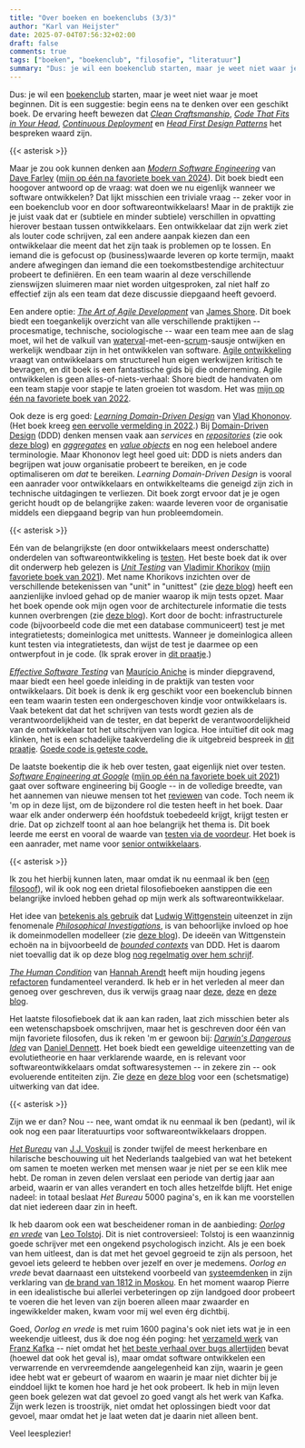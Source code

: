 ```yaml
---
title: "Over boeken en boekenclubs (3/3)"
author: "Karl van Heijster"
date: 2025-07-04T07:56:32+02:00
draft: false
comments: true
tags: ["boeken", "boekenclub", "filosofie", "literatuur"]
summary: "Dus: je wil een boekenclub starten, maar je weet niet waar je moet beginnen. Dit is een suggestie: begin eens na te denken over een geschikt boek. Lees verder voor een aantal tips."
---
```


Dus: je wil een [boekenclub](/tags/boekenclub/ "Blogs met de tag 'boekenclub'") starten, maar je weet niet waar je moet beginnen. Dit is een suggestie: begin eens na te denken over een geschikt boek. De ervaring heeft bewezen dat [*Clean Craftsmanship*](https://www.pearson.com/en-us/subject-catalog/p/clean-craftsmanship-disciplines-standards-and-ethics/P200000009529/9780136915713 "'Clean Craftsmanship: Disciplines, Standards, and Ethics' Robert C. Martin, Addison Wesley 2021"), [*Code That Fits in Your Head*](https://www.oreilly.com/library/view/code-that-fits/9780137464302/ "'Code That Fits in Your Head: Heuristics for Software Engineering', Mark Seemann, O'Reilly Media 2021"), [*Continuous Deployment*](https://www.oreilly.com/library/view/continuous-deployment/9781098146719/ "Valentina Servile, 'Continuous Deployment: Enable Faster Feedback, Safer Releases, and More Reliable Software', 'O'Reilly Inc. 2024") en [*Head First Design Patterns*](https://www.oreilly.com/library/view/head-first-design/9781492077992/ "Eric Freeman & Elisabeth Robson, 'Head First Design Patterns (2nd Edition): Building Extensible & Maintainable Object-Oriented Software', O'Reilly Media Inc. 2020") het bespreken waard zijn. 


{{< asterisk >}}


Maar je zou ook kunnen denken aan [*Modern Software Engineering*](https://www.oreilly.com/library/view/modern-software-engineering/9780137314942/ "David Farley, 'Modern Software Engineering: Doing What Works to Build Better Software Faster', Addison-Wesley Professional 2021") van [Dave Farley](https://www.davefarley.net/) ([mijn op één na favoriete boek van 2024](/blog/24/12/de-beste-boeken-over-software-ontwikkeling-die-ik-in-2024-las/ "'De beste boeken over software ontwikkeling die ik in 2024 las'")). Dit boek biedt een hoogover antwoord op de vraag: wat doen we nu eigenlijk wanneer we software ontwikkelen? Dat lijkt misschien een triviale vraag -- zeker voor in een boekenclub voor en door softwareontwikkelaars! Maar in de praktijk zie je juist vaak dat er (subtiele en minder subtiele) verschillen in opvatting hierover bestaan tussen ontwikkelaars. Een ontwikkelaar dat zijn werk ziet als louter code schrijven, zal een andere aanpak kiezen dan een ontwikkelaar die meent dat het zijn taak is problemen op te lossen. En iemand die is gefocust op (business)waarde leveren op korte termijn, maakt andere afwegingen dan iemand die een toekomstbestendige architectuur probeert te definiëren. En een team waarin al deze verschillende zienswijzen sluimeren maar niet worden uitgesproken, zal niet half zo effectief zijn als een team dat deze discussie diepgaand heeft gevoerd.


Een andere optie: [*The Art of Agile Development*](https://www.jamesshore.com/v2/books/aoad2 "James Shore, 'The Art of Agile Development (Second Edition)', O'Reilly Media Inc. 2021") van [James Shore](https://www.jamesshore.com/). Dit boek biedt een toegankelijk overzicht van alle verschillende praktijken -- procesmatige, technische, sociologische -- waar een team mee aan de slag moet, wil het de valkuil van [waterval](/tags/waterval/ "Blogs met de tag 'waterval'")-met-een-[scrum](/tags/scrum/ "Blogs met de tag 'scrum'")-sausje ontwijken en werkelijk wendbaar zijn in het ontwikkelen van software. [Agile ontwikkeling](/tags/agile-ontwikkeling/ "Blogs met de tag 'agile ontwikkeling'") vraagt van ontwikkelaars om structureel hun eigen werkwijzen kritisch te bevragen, en dit boek is een fantastische gids bij die onderneming. Agile ontwikkelen is geen alles-of-niets-verhaal: Shore biedt de handvaten om een team stapje voor stapje te laten groeien tot wasdom. Het was [mijn op één na favoriete boek van 2022](/blog/22/12/de-beste-boeken-over-software-ontwikkeling-die-ik-in-2022-las/ "'De beste boeken over software ontwikkeling die ik in 2022 las'"). 


Ook deze is erg goed: [*Learning Domain-Driven Design*](https://www.oreilly.com/library/view/learning-domain-driven-design/9781098100124/ "Vlad Khononov, 'Learning Domain-Driven Design: Aligning Software Architecture and Business Strategy', O'Reily Media Inc. 2021") van [Vlad Khononov](https://vladikk.com/). (Het boek kreeg [een eervolle vermelding in 2022](/blog/22/12/de-beste-boeken-over-software-ontwikkeling-die-ik-in-2022-las/ "'De beste boeken over software ontwikkeling die ik in 2022 las'").) Bij [Domain-Driven Design](/tags/domain-driven-design/ "Blogs met de tag 'domain-driven design'") (DDD) denken mensen vaak aan *services* en [*repositories*](https://martinfowler.com/eaaCatalog/repository.html "Martin Fowler, 'Repository'") (zie ook [deze blog](/blog/24/05/technieken-vs-trucjes/ "'Technieken vs trucjes'")) en [*aggregates*](https://martinfowler.com/bliki/DDD_Aggregate.html "Martin Fowler, 'D D D_ Aggregate'") en [*value objects*](https://martinfowler.com/bliki/ValueObject.html "Martin Fowler, 'Value Object'") en nog een heleboel andere terminologie. Maar Khononov legt heel goed uit: DDD is niets anders dan begrijpen wat jouw organisatie probeert te bereiken, en je code optimaliseren om *dat* te bereiken. *Learning Domain-Driven Design* is vooral een aanrader voor ontwikkelaars en ontwikkelteams die geneigd zijn zich in technische uitdagingen te verliezen. Dit boek zorgt ervoor dat je je ogen gericht houdt op de belangrijke zaken: waarde leveren voor de organisatie middels een diepgaand begrip van hun probleemdomein.


{{< asterisk >}}


Eén van de belangrijkste (en door ontwikkelaars meest onderschatte) onderdelen van softwareontwikkeling is [testen](/tags/testen/ "Blogs met de tag 'testen'"). Het beste boek dat ik over dit onderwerp heb gelezen is [*Unit Testing*](https://www.manning.com/books/unit-testing "Vladimir Khorikov, 'Unit Testing: Principles, Practices, and Patterns', Manning Publications 2020") van [Vladimir Khorikov](https://www.linkedin.com/in/vladimir-khorikov-bb482653/) ([mijn favoriete boek van 2021](/blog/21/12/de-beste-boeken-over-software-ontwikkeling-die-ik-in-2021-las/ "'De beste boeken over software ontwikkeling die ik in 2021 las'")). Met name Khorikovs inzichten over de verschillende betekenissen van "unit" in "unittest" (zie [deze blog](/blog/22/11/wat-is-een-unit/ "'Wat is een unit?'")) heeft een aanzienlijke invloed gehad op de manier waarop ik mijn tests opzet. Maar het boek opende ook mijn ogen voor de architecturele informatie die tests kunnen overbrengen (zie [deze blog](/blog/21/08/moet-je-dit-willen-testen/ "'Moet je dit willen testen?'")). Kort door de bocht: infrastructurele code (bijvoorbeeld code die met een database communiceert) test je met integratietests; domeinlogica met unittests. Wanneer je domeinlogica alleen kunt testen via integratietests, dan wijst de test je daarmee op een ontwerpfout in je code. (Ik sprak erover in [dit praatje](/talks/wat-zegt-deze-test/ "'Wat zegt deze test?'").)


[*Effective Software Testing*](https://www.manning.com/books/effective-software-testing "Maurício Aniche, 'Effective Software Testing: A Developer's Guide', Manning Publication 2022") van [Maurício Aniche](https://mauricioaniche.com/) is minder diepgravend, maar biedt een heel goede inleiding in de praktijk van testen voor ontwikkelaars. Dit boek is denk ik erg geschikt voor een boekenclub binnen een team waarin testen een ondergeschoven kindje voor ontwikkelaars is. Vaak betekent dat dat het schrijven van tests wordt gezien als de verantwoordelijkheid van de tester, en dat beperkt de verantwoordelijkheid van de ontwikkelaar tot het uitschrijven van logica. Hoe intuïtief dit ook mag klinken, het is een schadelijke taakverdeling die ik uitgebreid bespreek in [dit praatje](/talks/testen-een-filosofisch-retrospectief/ "'Testen: een filosofisch retrospectief'"). [Goede code is geteste code.](/blog/24/07/goede-code-is-geteste-code/ "'Goede code is geteste code'")


De laatste boekentip die ik heb over testen, gaat eigenlijk niet over testen. [*Software Engineering at Google*](https://www.oreilly.com/library/view/software-engineering-at/9781492082781/ "Titus Winters, Tom Manshreck & Hyrum Wright (eds.), 'Software Engineering at Google: Lessons Learned from Programming Over Time', O'Reilly Media Inc. 2020") ([mijn op één na favoriete boek uit 2021](/blog/21/12/de-beste-boeken-over-software-ontwikkeling-die-ik-in-2021-las/ "'De beste boeken over software ontwikkeling die ik in 2021 las'")) gaat over software engineering bij Google -- in de volledige breedte, van het aannemen van nieuwe mensen tot het [reviewen](/tags/code-reviews/ "Blogs met de tag 'code reviews'") van code. Toch neem ik 'm op in deze lijst, om de bijzondere rol die testen heeft in het boek. Daar waar elk ander onderwerp één hoofdstuk toebedeeld krijgt, krijgt testen er drie. Dat op zichzelf toont al aan hoe belangrijk het thema is. Dit boek leerde me eerst en vooral de waarde van [testen via de voordeur](/blog/22/06/testen-via-de-voordeur/ "'Testen via de voordeur'"). Het boek is een aanrader, met name voor [senior ontwikkelaars](/blog/25/04/wat-maakt-een-senior-senior/ "'Wat maakt een senior senior?'").



{{< asterisk >}}


Ik zou het hierbij kunnen laten, maar omdat ik nu eenmaal ik ben ([een filosoof](/blog/24/05/over-filosofie-en-software-ontwikkelen/ "'Over filosofie en software ontwikkelen'")), wil ik ook nog een drietal filosofieboeken aanstippen die een belangrijke invloed hebben gehad op mijn werk als softwareontwikkelaar. 


Het idee van [betekenis als gebruik](https://plato.stanford.edu/entries/wittgenstein/#MeanUse "'3.3 Meaning as Use' in 'Ludwig Wittgenstein', Stanford Encyclopedia of Philosophy") dat [Ludwig Wittgenstein](https://plato.stanford.edu/entries/wittgenstein/ "'Ludwig Wittgenstein', Stanford Encyclopedia of Philosophy") uiteenzet in zijn fenomenale [*Philosophical Investigations*](https://en.wikipedia.org/wiki/Philosophical_Investigations "'Philosphical Investigations', Wikipedia"), is van behoorlijke invloed op hoe ik domeinmodellen modelleer (zie [deze blog](/blog/24/12/de-filosofische-geschiedenis-van-een-ontwerpkeuze/ "'De filosofische geschiedenis van een ontwerpkeuze'")). De ideeën van Wittgenstein echoën na in bijvoorbeeld de [*bounded contexts*](https://martinfowler.com/bliki/BoundedContext.html "Martin Fowler, 'Bounded Context'") van DDD. Het is daarom niet toevallig dat ik op deze blog [nog regelmatig over hem schrijf](/tags/wittgenstein-ludwig/ "Blogs met de tag 'Wittgenstein, Ludwig'").


[*The Human Condition*](https://en.wikipedia.org/wiki/The_Human_Condition "'The Human Condition', Wikipedia") van [Hannah Arendt](https://plato.stanford.edu/entries/arendt/ "'Hannah Arendt', Stanford Encyclopedia of Philosophy") heeft mijn houding jegens [refactoren](/tags/refactoren/ "Blogs met de tag 'refactoren'") fundamenteel veranderd. Ik heb er in het verleden al meer dan genoeg over geschreven, dus ik verwijs graag naar [deze](/blog/24/09/refactoring-en-hannah-arendt/ "'Refactoring en Hannah Arendt'"), [deze](/blog/24/11/meer-refactoring-en-hannah-arendt/ "'Meer refactoring en Hannah Arendt'") en [deze blog](WAT_IS_REFACTORING_VOLGENS_HANNAH_ARENDT "'Wat is refactoring (volgens Hannah Arendt)?'").


Het laatste filosofieboek dat ik aan kan raden, laat zich misschien beter als een wetenschapsboek omschrijven, maar het is geschreven door één van mijn favoriete filosofen, dus ik reken 'm er gewoon bij: [*Darwin's Dangerous Idea*](https://en.wikipedia.org/wiki/Darwin%27s_Dangerous_Idea "'Darwin's Dangerous Idea', Wikipedia") van [Daniel Dennett](https://en.wikipedia.org/wiki/Daniel_Dennett "'Daniel Dennett', Wikipedia"). Het boek biedt een geweldige uiteenzetting van de evolutietheorie en haar verklarende waarde, en is relevant voor softwareontwikkelaars omdat softwaresystemen -- in zekere zin -- ook evoluerende entiteiten zijn. Zie [deze](/blog/23/09/coderen-met-luchthaken-en-hijskranen/ "'Coderen met luchthaken en hijskranen'") en [deze blog](/blog/23/10/evolutionair-programmeren/ "'Evolutionair programmeren'") voor een (schetsmatige) uitwerking van dat idee.


{{< asterisk >}}


Zijn we er dan? Nou -- nee, want omdat ik nu eenmaal ik ben (pedant), wil ik ook nog een paar literatuurtips voor softwareontwikkelaars droppen.


[*Het Bureau*](https://nl.wikipedia.org/wiki/Het_Bureau "'Het Bureau', Wikipedia") van [J.J. Voskuil](https://nl.wikipedia.org/wiki/J.J._Voskuil_(schrijver) "'J.J. Voskuil (schrijver)', Wikipedia") is zonder twijfel de meest herkenbare en hilarische beschouwing uit het Nederlands taalgebied van wat het betekent om samen te moeten werken met mensen waar je niet per se een klik mee hebt. De roman in zeven delen verslaat een periode van dertig jaar aan arbeid, waarin er van alles verandert en toch alles hetzelfde blijft. Het enige nadeel: in totaal beslaat *Het Bureau* 5000 pagina's, en ik kan me voorstellen dat niet iedereen daar zin in heeft.


Ik heb daarom ook een wat bescheidener roman in de aanbieding: [*Oorlog en vrede*](https://www.vanoorschot.nl/oorshop/oorlog-en-vrede-2/ "L.N. Tolstoj, 'Oorlog en vrede', Uitgeverij Van Oorschot 2019") van [Leo Tolstoj](https://nl.wikipedia.org/wiki/Lev_Tolstoj "'Leo Tolstoj', Wikipedia"). Dit is niet controversieel: Tolstoj is een waanzinnig goede schrijver met een ongekend psychologisch inzicht. Als je een boek van hem uitleest, dan is dat met het gevoel gegroeid te zijn als persoon, het gevoel iets geleerd te hebben over jezelf en over je medemens. *Oorlog en vrede* bevat daarnaast een uitstekend voorbeeld van [systeemdenken](https://en.wikipedia.org/wiki/Systems_thinking "'Systems thinking', Wikipedia") in zijn verklaring van [de brand van 1812 in Moskou](https://en.wikipedia.org/wiki/Fire_of_Moscow_(1812) "'Fire of Moscow (1812)', Wikipedia"). En het moment waarop Pierre in een idealistische bui allerlei verbeteringen op zijn landgoed door probeert te voeren die het leven van zijn boeren alleen maar zwaarder en ingewikkelder maken, kwam voor mij wel even érg dichtbij.


Goed, *Oorlog en vrede* is met ruim 1600 pagina's ook niet iets wat je in een weekendje uitleest, dus ik doe nog één poging: het [verzameld werk](https://www.singeluitgeverijen.nl/athenaeum/boek/verzameld-proza-3/ "Franz Kafka, 'Verzameld proza', Athenaeum 2022") van [Franz Kafka](https://nl.wikipedia.org/wiki/Franz_Kafka "'Franz Kafka', Wikipedia") -- níet omdat het [het beste verhaal over bugs allertijden](https://nl.wikipedia.org/wiki/De_gedaanteverwisseling "'De gedaanteverwisseling', Wikipedia") bevat (hoewel dat ook het geval is), maar omdat software ontwikkelen een verwarrende en vervreemdende aangelegenheid kan zijn, waarin je geen idee hebt wat er gebeurt of waarom en waarin je maar niet dichter bij je einddoel lijkt te komen hoe hard je het ook probeert. Ik heb in mijn leven geen boek gelezen wat dat gevoel zo goed vangt als het werk van Kafka. Zijn werk lezen is troostrijk, niet omdat het oplossingen biedt voor dat gevoel, maar omdat het je laat weten dat je daarin niet alleen bent.


Veel leesplezier!
